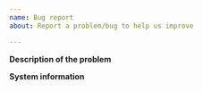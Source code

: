 ```yaml
---
name: Bug report
about: Report a problem/bug to help us improve

---
```


**Description of the problem**





**System information**
